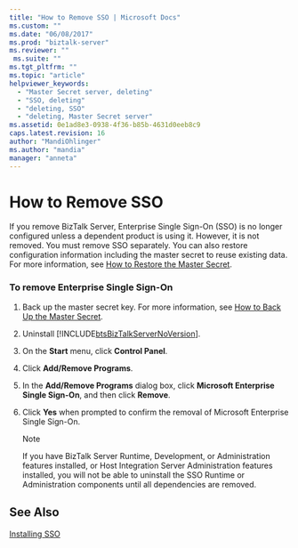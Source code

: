 ```yaml
---
title: "How to Remove SSO | Microsoft Docs"
ms.custom: ""
ms.date: "06/08/2017"
ms.prod: "biztalk-server"
ms.reviewer: ""
 ms.suite: ""
ms.tgt_pltfrm: ""
ms.topic: "article"
helpviewer_keywords: 
  - "Master Secret server, deleting"
  - "SSO, deleting"
  - "deleting, SSO"
  - "deleting, Master Secret server"
ms.assetid: 0e1ad8e3-0938-4f36-b85b-4631d0eeb8c9
caps.latest.revision: 16
author: "MandiOhlinger"
ms.author: "mandia"
manager: "anneta"
---
```

# How to Remove SSO
If you remove BizTalk Server, Enterprise Single Sign-On (SSO) is no longer configured unless a dependent product is using it. However, it is not removed. You must remove SSO separately. You can also restore configuration information including the master secret to reuse existing data. For more information, see [How to Restore the Master Secret](../core/how-to-restore-the-master-secret.md).  
  
### To remove Enterprise Single Sign-On  
  
1.  Back up the master secret key. For more information, see [How to Back Up the Master Secret](../core/how-to-back-up-the-master-secret.md).  
  
2.  Uninstall [!INCLUDE[btsBizTalkServerNoVersion](../includes/btsbiztalkservernoversion-md.md)].  
  
3.  On the **Start** menu, click **Control Panel**.  
  
4.  Click **Add/Remove Programs**.  
  
5.  In the **Add/Remove Programs** dialog box, click **Microsoft Enterprise Single Sign-On**, and then click **Remove**.  
  
6.  Click **Yes** when prompted to confirm the removal of Microsoft Enterprise Single Sign-On.  
  
    > [!NOTE]
    >  If you have BizTalk Server Runtime, Development, or Administration features installed, or Host Integration Server Administration features installed, you will not be able to uninstall the SSO Runtime or Administration components until all dependencies are removed.  
  
## See Also  
 [Installing SSO](../core/installing-sso.md)